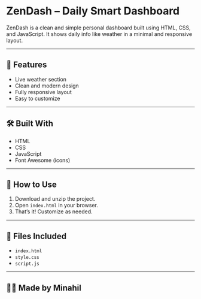 # ZenDash – Daily Smart Dashboard

ZenDash is a clean and simple personal dashboard built using HTML, CSS, and JavaScript. It shows daily info like weather in a minimal and responsive layout.

---

## 🌟 Features

- Live weather section  
- Clean and modern design  
- Fully responsive layout  
- Easy to customize  

---

## 🛠 Built With

- HTML  
- CSS  
- JavaScript  
- Font Awesome (icons)

---

## 🚀 How to Use

1. Download and unzip the project.
2. Open `index.html` in your browser.
3. That’s it! Customize as needed.

---

## 📂 Files Included

- `index.html`  
- `style.css`  
- `script.js`  

---

## 👩‍💻 Made by Minahil  

